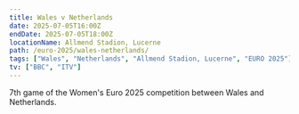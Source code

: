 ```yaml
---
title: Wales v Netherlands
date: 2025-07-05T16:00Z
endDate: 2025-07-05T18:00Z
locationName: Allmend Stadion, Lucerne
path: /euro-2025/wales-netherlands/
tags: ["Wales", "Netherlands", "Allmend Stadion, Lucerne", "EURO 2025"]
tv: ["BBC", "ITV"]
---
```

7th game of the Women's Euro 2025 competition between Wales and Netherlands. 